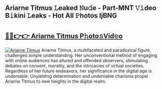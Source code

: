 ## Ariarne Titmus 𝙻eaked 𝙽u𝚍e - Part-MNT 𝚅𝚒deo B𝚒kini 𝙻eaks - Hot All 𝙿hotos IjBNG

# <h2><a href="http://ld48oo1.urlbe.top/?page=Ariarne+Titmus">🔗🔗👉👉 Ariarne Titmus P𝚑oto𝚜Vid𝚎o</a></h2>

[![Ariarne Titmus](https://i.imgur.com/eBuTRDB.gif)](http://ld48oo1.urlbe.top/?page=Ariarne+Titmus)
Ariarne Titmus, a multifaceted and paradoxical figure, challenges simple understanding. Her unconventional method of engaging with online audiences has allured and offended observers, stimulating debates on consent, morality, and the intricacies of virtual societies. Regardless of her future endeavors, her significance in the digital age is undeniable. Unyielding determination and undeniable charisma propel Ariarne Titmus to new heights in the digital realm.
